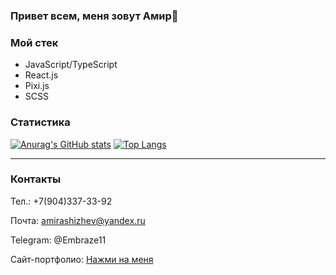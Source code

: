 ### Привет всем, меня зовут Амир👋

<!--
**AmirAshizhev/AmirAshizhev** is a ✨ _special_ ✨ repository because its `README.md` (this file) appears on your GitHub profile.

Here are some ideas to get you started:

- 🔭 I’m currently working on ...
- 🌱 I’m currently learning ...
- 👯 I’m looking to collaborate on ...
- 🤔 I’m looking for help with ...
- 💬 Ask me about ...
- 📫 How to reach me: ...
- 😄 Pronouns: ...
- ⚡ Fun fact: ...
-->

### Мой стек 
* JavaScript/TypeScript
* React.js
* Pixi.js
* SCSS

### Статистика
[![Anurag's GitHub stats](https://github-readme-stats.vercel.app/api?username=AmirAshizhev&layout=compact)](https://github.com/AmirAshizhev/github-readme-stats)
[![Top Langs](https://github-readme-stats.vercel.app/api/top-langs/?username=AmirAshizhev&layout=compact)](https://github.com/AmirAshizhev/github-readme-stats)

___

### Контакты
Тел.: +7(904)337-33-92

Почта: amirashizhev@yandex.ru

Telegram: @Embraze11

Сайт-портфолио: [Нажми на меня](https://amirashizhev.github.io/portfolio/)

